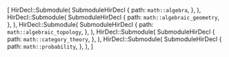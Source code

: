 [
    HirDecl::Submodule(
        SubmoduleHirDecl {
            path: `math::algebra`,
        },
    ),
    HirDecl::Submodule(
        SubmoduleHirDecl {
            path: `math::algebraic_geometry`,
        },
    ),
    HirDecl::Submodule(
        SubmoduleHirDecl {
            path: `math::algebraic_topology`,
        },
    ),
    HirDecl::Submodule(
        SubmoduleHirDecl {
            path: `math::category_theory`,
        },
    ),
    HirDecl::Submodule(
        SubmoduleHirDecl {
            path: `math::probability`,
        },
    ),
]